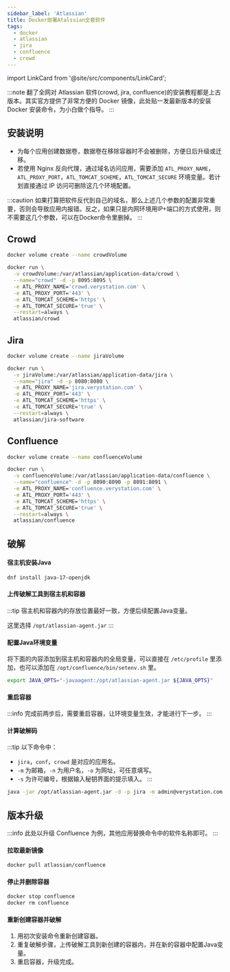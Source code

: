 ```yaml
---
sidebar_label: 'Atlassian'
title: Docker部署Atalssian全套软件
tags:
  - docker
  - atlassian
  - jira
  - confluence
  - crowd
---
```


import LinkCard from '@site/src/components/LinkCard';

:::note
翻了全网对 Atlassian 软件(crowd, jira, confluence)的安装教程都是上古版本。其实官方提供了非常方便的 Docker 镜像，此处贴一发最新版本的安装 Docker 安装命令，为小白做个指导。
:::

## 安装说明

- 为每个应用创建数据卷，数据卷在移除容器时不会被删除，方便日后升级或迁移。
- 若使用 Nginx 反向代理，通过域名访问应用，需要添加 `ATL_PROXY_NAME`，`ATL_PROXY_PORT`，`ATL_TOMCAT_SCHEME`，`ATL_TOMCAT_SECURE` 环境变量。若计划直接通过 IP 访问可删除这几个环境配置。

:::caution
如果打算把软件反代到自己的域名，那么上述几个参数的配置非常重要，否则会导致应用内报错。反之，如果只是内网环境用IP+端口的方式使用，则不需要这几个参数，可以在Docker命令里删掉。
:::

## Crowd

```bash
docker volume create --name crowdVolume
```

```bash
docker run \
  -v crowdVolume:/var/atlassian/application-data/crowd \
  --name="crowd" -d -p 8095:8095 \
  -e ATL_PROXY_NAME='crowd.verystation.com' \
  -e ATL_PROXY_PORT='443' \
  -e ATL_TOMCAT_SCHEME='https' \
  -e ATL_TOMCAT_SECURE='true' \
  --restart=always \
  atlassian/crowd
```

## Jira

```bash
docker volume create --name jiraVolume
```

```bash
docker run \
  -v jiraVolume:/var/atlassian/application-data/jira \
  --name="jira" -d -p 8080:8080 \
  -e ATL_PROXY_NAME='jira.verystation.com' \
  -e ATL_PROXY_PORT='443' \
  -e ATL_TOMCAT_SCHEME='https' \
  -e ATL_TOMCAT_SECURE='true' \
  --restart=always \
  atlassian/jira-software
```

## Confluence

```bash
docker volume create --name confluenceVolume
```

```bash
docker run \
  -v confluenceVolume:/var/atlassian/application-data/confluence \
  --name="confluence" -d -p 8090:8090 -p 8091:8091 \
  -e ATL_PROXY_NAME='confluence.verystation.com' \
  -e ATL_PROXY_PORT='443' \
  -e ATL_TOMCAT_SCHEME='https' \
  -e ATL_TOMCAT_SECURE='true' \
  --restart=always \
  atlassian/confluence
```

## 破解

#### 宿主机安装Java

```bash
dnf install java-17-openjdk
```

#### 上传破解工具到宿主机和容器

:::tip
宿主机和容器内的存放位置最好一致，方便后续配置Java变量。

这里选择 `/opt/atlassian-agent.jar`
:::

#### 配置Java环境变量

将下面的内容添加到宿主机和容器内的全局变量，可以直接在 `/etc/profile` 里添加，也可以添加在 `/opt/confluence/bin/setenv.sh` 里。

```bash
export JAVA_OPTS="-javaagent:/opt/atlassian-agent.jar ${JAVA_OPTS}"
```

#### 重启容器

:::info
完成前两步后，需要重启容器，让环境变量生效，才能进行下一步。
:::

#### 计算破解码

:::tip
以下命令中：
- `jira`，`conf`，`crowd` 是对应的应用名。
- `-m` 为邮箱，`-n` 为用户名，`-o` 为网址，可任意填写。
- `-s` 为许可编号，根据输入秘钥界面的提示填入。
:::

```bash
java -jar /opt/atlassian-agent.jar -d -p jira -m admin@verystation.com -n admin -o https://verystation.com -s BTHV-5X2G-8XNJ-ZHZG
```

## 版本升级

:::info
此处以升级 Confluence 为例，其他应用替换命令中的软件名称即可。
:::

#### 拉取最新镜像

```bash
docker pull atlassian/confluence
```

#### 停止并删除容器

```bash
docker stop confluence
docker rm confluence
```

#### 重新创建容器并破解

1. 用初次安装命令重新创建容器。
2. 重复破解步骤，上传破解工具到新创建的容器内，并在新的容器中配置Java变量。
3. 重启容器，升级完成。